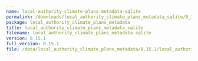 ```yaml
---
name: local-authority-climate-plans-metadata-sqlite
permalink: /downloads/local_authority_climate_plans_metadata_sqlite/0_15_1
package: local_authority_climate_plans_metadata
title: local_authority_climate_plans_metadata_sqlite
filename: local_authority_climate_plans_metadata.sqlite
version: 0.15.1
full_version: 0.15.1
file: /data/local_authority_climate_plans_metadata/0.15.1/local_authority_climate_plans_metadata.sqlite
---
```

